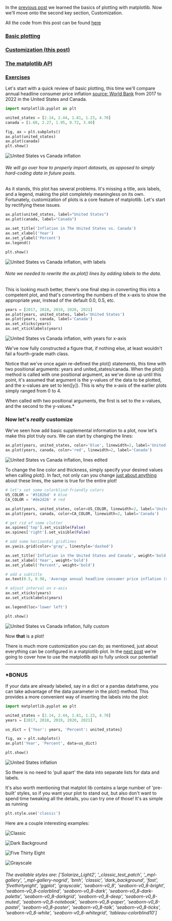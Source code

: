 In the [previous post](https://aeryck.com/post:5) we learned the basics of
plotting with matplotlib. Now we'll move onto the second key section,
Customization.

All the code from this post can be found
[here](https://github.com/erkearney/Aeryck/blob/main/code_posts/data_visualization/2part_matplotlib_examples.py)

### [Basic plotting](https://aeryck.com/post:5)
### [Customization (this post)](https://aeryck.com/post:6)
### [The matplotlib API](https://aeryck.com/post:7)
### [Exercises](https://aeryck.com/post:8)

Let's start with a quick review of basic plotting, this time we'll compare
annual headline consumer price inflation [source: World
Bank](https://www.worldbank.org/en/research/brief/inflation-database) from 2017
to 2022 in the United States and Canada.

```python
import matplotlib.pyplot as plt

united_states = [2.14, 2.44, 1.81, 1.23, 4.70]
canada = [1.60, 2.27, 1.95, 0.72, 3.40]

fig, ax = plt.subplots()
ax.plot(united_states)
ax.plot(canada)
plt.show()
```

![United States vs Canada
inflation](static/images/data_visualization/matplotlib/customization/1.png
"Figure 1: United States vs Canada inflation")

###### We will go over how to properly import datasets, as opposed to simply hard-coding data in future posts.

As it stands, this plot has several problems. It's missing a title, axis
labels, and a legend, making the plot completely meaningless on its own. Fortunately,
customization of plots is a core feature of matplotlib. Let's start by
rectifying these issues.

```python
ax.plot(united_states, label="United States")
ax.plot(canada, label="Canada")

ax.set_title('Inflation in The United States vs. Canada')
ax.set_xlabel('Year')
ax.set_ylabel('Percent')
ax.legend()

plt.show()
```

![United States vs Canada
inflation, with labels](static/images/data_visualization/matplotlib/customization/2.png
"Figure 2: United States vs Canada inflation, with labels")

###### Note we needed to rewrite the ax.plot() lines by adding labels to the data.

This is looking much better, there's one final step in converting this into a
competent plot, and that's converting the numbers of the x-axis to show the
appropriate year, instead of the default 0.0, 0.5, etc.

```python
years = [2017, 2018, 2019, 2020, 2021]
ax.plot(years, united_states, label='United States')
ax.plot(years, canada, label='Canada')
ax.set_xticks(years)
ax.set_xticklabels(years)
```

![United States vs Canada
inflation, with years for x-axis](static/images/data_visualization/matplotlib/customization/3.png
"Figure 3: United States vs Canada inflation, with years for x-axis")

We've now fully constructed a figure that, if nothing else, at least wouldn't
fail a fourth-grade math class.

Notice that we've once again re-defined the plot() statements, this time with
two positional arguments: years and united_states/canada. When the plot() method
is called with one positional argument, as we've done up until this point, it's
assumed that argument is the y-values of the data to be plotted, and the
x-values are set to len([y]). This is why the x-axis of the earlier plots simply
ranged from 0 to 4.

When called with two positional arguments, the first is set to the x-values, and
the second to the y-values.\*

### Now let's *really* customize

We've seen how add basic supplemental information to a plot, now let's make this
plot truly ours. We can start by changing the lines:

```python
ax.plot(years, united_states, color='blue', linewidth=2, label='United States')
ax.plot(years, canada, color='red', linewidth=2, label='Canada')
```

![United States vs Canada
inflation, lines edited](static/images/data_visualization/matplotlib/customization/4.png
"Figure 4: United States vs Canada inflation, with lines edited")

To change the line color and thickness, simply specify your desired values when
calling plot(). In fact, not only can you change [just about
anything](https://matplotlib.org/stable/api/_as_gen/matplotlib.lines.Line2D.html#matplotlib.lines.Line2D)
about these lines, the same is true for the entire plot!

```python
# let's set some colorblind-friendly colors
US_COLOR = '#3182bd' # blue
CA_COLOR = '#de2d26' # red

ax.plot(years, united_states, color=US_COLOR, linewidth=2, label='United States')
ax.plot(years, canada, color=CA_COLOR, linewidth=2, label='Canada')

# get rid of some clutter
ax.spines['top'].set_visible(False)
ax.spines['right'].set_visible(False)

# add some horizontal gridlines
ax.yaxis.grid(color='gray', linestyle='dashed')

ax.set_title('Inflation in the United States and Canada', weight='bold')
ax.set_xlabel('Year', weight='bold')
ax.set_ylabel('Percent', weight='bold')

# add a subtitle
ax.text(0.5, 0.98, 'Average annual headline consumer price inflation (source: World Bank)', transform=ax.transAxes, ha='center', fontsize=8)

# adjust interval on x-axis
ax.set_xticks(years)
ax.set_xticklabels(years)

ax.legend(loc='lower left')

plt.show()
```

![United States vs Canada
inflation, fully custom](static/images/data_visualization/matplotlib/customization/5.png
"Figure 5: United States vs Canada inflation, fully custom")

Now **that** is a plot!

There is much more customization you can do; as mentioned, just about everything
can be configured in a matplotlib plot. In the
[next post](https://aeryck.com/post:7) we're going to cover how to use the
matplotlib api to fully unlock our potential!

* * *
### \*BONUS
If your data are already labeled, say in a dict or a pandas dataframe, you can
take advantage of the data parameter in the plot() method. This provides a
more convenient way of inserting the labels into the plot:

```python
import matplotlib.pyplot as plt

united_states = [2.14, 2.44, 1.81, 1.23, 4.70]
years = [2017, 2018, 2019, 2020, 2021]

us_dict = {'Year': years, 'Percent': united_states}

fig, ax = plt.subplots()
ax.plot('Year', 'Percent', data=us_dict)

plt.show()
```

![United States inflation](static/images/data_visualization/matplotlib/customization/bonus.png
"Bonus figure: United States inflation, plotted using obj")

So there is no need to 'pull apart' the data into separate lists for data and
labels.

It's also worth mentioning that matplot lib contains a large number of
'pre-built' styles, so if you want your plot to stand out, but also don't want
to spend time tweaking all the details, you can try one of those! It's as simple
as running

```python
plt.style.use('classic')
```

Here are a couple interesting examples:

![Classic](static/images/data_visualization/matplotlib/customization/classic.png
"Bonus figure: Clasic style")

![Dark Background](static/images/data_visualization/matplotlib/customization/dark_background.png
"Bonus figure: Dark Background style")

![Five Thirty Eight](static/images/data_visualization/matplotlib/customization/fivethirtyeight.png
"Bonus figure: Five Thirty Eight style")

![Grayscale](static/images/data_visualization/matplotlib/customization/grayscale.png
"Bonus figure: Grayscale style")


###### The available styles are: ['Solarize_Light2', '_classic_test_patch', '_mpl-gallery', '_mpl-gallery-nogrid', 'bmh', 'classic', 'dark_background', 'fast', 'fivethirtyeight', 'ggplot', 'grayscale', 'seaborn-v0_8', 'seaborn-v0_8-bright', 'seaborn-v0_8-colorblind', 'seaborn-v0_8-dark', 'seaborn-v0_8-dark-palette', 'seaborn-v0_8-darkgrid', 'seaborn-v0_8-deep', 'seaborn-v0_8-muted', 'seaborn-v0_8-notebook', 'seaborn-v0_8-paper', 'seaborn-v0_8-pastel', 'seaborn-v0_8-poster', 'seaborn-v0_8-talk', 'seaborn-v0_8-ticks', 'seaborn-v0_8-white', 'seaborn-v0_8-whitegrid', 'tableau-colorblind10']

